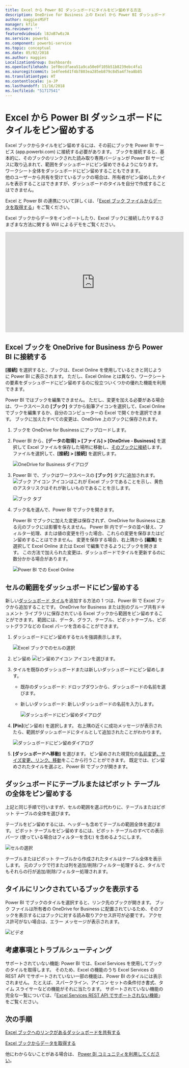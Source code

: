 ```yaml
---
title: Excel から Power BI ダッシュボードにタイルをピン留めする方法
description: OneDrive for Business 上の Excel から Power BI ダッシュボードにタイルをピン留めします。 範囲、グラフ、テーブルのピン留め
author: maggiesMSFT
manager: kfile
ms.reviewer: ''
featuredvideoid: l8JoB7w0zJA
ms.service: powerbi
ms.component: powerbi-service
ms.topic: conceptual
ms.date: 05/02/2018
ms.author: maggies
LocalizationGroup: Dashboards
ms.openlocfilehash: 1ef0ecdfaea51a9ca50e0f105b51b8239ebc4fa1
ms.sourcegitcommit: 1e4fee6d1f4b7803ea285eb879c8d5a4f7ea8b85
ms.translationtype: HT
ms.contentlocale: ja-JP
ms.lasthandoff: 11/16/2018
ms.locfileid: "51717541"
---
```

# <a name="pin-a-tile-to-a-power-bi-dashboard-from-excel"></a>Excel から Power BI ダッシュボードにタイルをピン留めする
Excel ブックからタイルをピン留めするには、その前にブックを Power BI サービス (app.powerbi.com) に接続する必要があります。 ブックを接続すると、基本的に、そのブックのリンクされた読み取り専用バージョンが Power BI サービスに取り込まれて、範囲をダッシュボードにピン留めできるようになります。 ワークシート全体をダッシュボードにピン留めすることもできます。  
他のユーザーから共有を受けているブックの場合は、所有者がピン留めしたタイルを表示することはできますが、ダッシュボードのタイルを自分で作成することはできません。 

Excel と Power BI の連携について詳しくは、「[Excel ブック ファイルからデータを取得する](http://go.microsoft.com/fwlink/?LinkID=521962)」をご覧ください。

Excel ブックからデータをインポートしたり、Excel ブックに接続したりするさまざまな方法に関する Will によるデモをご覧ください。

<iframe width="560" height="315" src="https://www.youtube.com/embed/l8JoB7w0zJA" frameborder="0" allowfullscreen></iframe>

## <a name="connect-your-excel-workbook-from-onedrive-for-business-to-power-bi"></a>Excel ブックを OneDrive for Business から Power BI に接続する
**[接続]** を選択すると、ブックは、Excel Online を使用しているときと同じように Power BI に表示されます。 ただし、Excel Online とは異なり、ワークシートの要素をダッシュボードにピン留めするのに役立ついくつかの優れた機能を利用できます。

Power BI ではブックを編集できません。 ただし、変更を加える必要がある場合は、ワークスペースの **[ブック]** タブから鉛筆アイコンを選択して、Excel Online でブックを編集するか、自分のコンピューターの Excel で開くかを選択できます。 ブックに加えたすべての変更は、OneDrive 上のブックに保存されます。

1. ブックを OneDrive for Business にアップロードします。

2. Power BI から、**[データの取得] > [ファイル] > [OneDrive - Business]** を選択して Excel ファイルを保存した場所に移動し、[そのブックに接続](service-excel-workbook-files.md)します。 ファイルを選択して、**[接続] > [接続]** を選択します。

    ![OneDrive for Business ダイアログ](media/service-dashboard-pin-tile-from-excel/power-bi-connect.png)

3. Power BI で、ブックはワークスペースの **[ブック]** タブに追加されます。  ![ブック アイコン](media/service-dashboard-pin-tile-from-excel/pbi_workbookicon.png) アイコンはこれが Excel ブックであることを示し、黄色のアスタリスクはそれが新しいものであることを示します。
    
    ![ブック タブ](media/service-dashboard-pin-tile-from-excel/power-bi-workbooks.png)
4. ブック名を選んで、Power BI でブックを開きます。

    Power BI でブックに加えた変更は保存されず、OneDrive for Business にある元のブックには影響を与えません。 Power BI 内でデータの並べ替え、フィルター処理、または値の変更を行った場合、これらの変更を保存またはピン留めすることはできません。 変更を保存する場合、右上隅から **[編集]** を選択して Excel Online または Excel で編集できるようにブックを開きます。 この方法で加えられた変更は、ダッシュボードでタイルを更新するのに数分かかる場合があります。
   
    ![Power BI での Excel Online](media/service-dashboard-pin-tile-from-excel/power-bi-opened.png)

## <a name="pin-a-range-of-cells-to-a-dashboard"></a>セルの範囲をダッシュボードにピン留めする
新しい[ダッシュボード タイル](consumer/end-user-tiles.md)を追加する方法の 1 つは、Power BI で Excel ブックから追加することです。 OneDrive for Business または別のグループ共有ドキュメント ライブラリに保存されている Excel ブックから範囲をピン留めすることができます。 範囲には、データ、グラフ、テーブル、ピボットテーブル、ピボットグラフなどの Excel パーツを含めることができます。

1. ダッシュボードにピン留めするセルを強調表示します。
   
    ![Excel ブックでのセルの選択](media/service-dashboard-pin-tile-from-excel/pbi_selectrange.png)
2. ピン留め ![ピン留めアイコン](media/service-dashboard-pin-tile-from-excel/pbi_pintile_small.png) アイコンを選びます。 
3. タイルを既存のダッシュボードまたは新しいダッシュボードにピン留めします。 
   
   * 既存のダッシュボード: ドロップダウンから、ダッシュボードの名前を選びます。
   * 新しいダッシュボード: 新しいダッシュボードの名前を入力します。
   
     ![ダッシュボードにピン留めダイアログ](media/service-dashboard-pin-tile-from-excel/pbi_dashdialog1.png)
4. **[Pin]**(ピン留め) を選択します。 右上隅の近くに成功メッセージが表示されたら、範囲がダッシュボードにタイルとして追加されたことがわかります。 
   
    ![ダッシュボードにピン留めダイアログ](media/service-dashboard-pin-tile-from-excel/power-bi-go-to-dashboard.png)
5. **[ダッシュボードへ移動]** を選びます。 ピン留めされた視覚化の[名前変更、サイズ変更、リンク、移動](service-dashboard-edit-tile.md)をここから行うことができます。 既定では、ピン留めされたタイルを選ぶと、Power BI でブックが開きます。

## <a name="pin-an-entire-table-or-pivottable-to-a-dashboard"></a>ダッシュボードにテーブルまたはピボット テーブルの全体をピン留めする
上記と同じ手順で行いますが、セルの範囲を選ぶ代わりに、テーブルまたはピボット テーブルの全体を選びます。

テーブルをピン留めするには、ヘッダーも含めてテーブルの範囲全体を選びます。  ピボット テーブルをピン留めするには、ピボット テーブルのすべての表示パーツ (使っている場合はフィルターを含む) を含めるようにします。

 ![セルの選択](media/service-dashboard-pin-tile-from-excel/pbi_selecttable.png)

テーブルまたはピボット テーブルから作成されたタイルはテーブル全体を表示します。  元のブックで行または列を追加/削除/フィルター処理すると、タイルでもそれらの行が追加/削除/フィルター処理されます。

## <a name="view-the-workbook-linked-to-the-tile"></a>タイルにリンクされているブックを表示する
Power BI でブックのタイルを選択すると、リンク先のブックが開きます。 ブック ファイルは所有者の OneDrive for Business に配置されているため、そのブックを表示するにはブックに対する読み取りアクセス許可が必要です。 アクセス許可がない場合は、エラー メッセージが表示されます。  

 ![ビデオ](media/service-dashboard-pin-tile-from-excel/pin-from-excel.gif)

## <a name="considerations-and-troubleshooting"></a>考慮事項とトラブルシューティング
サポートされていない機能: Power BI では、Excel Services を使用してブックのタイルを取得します。 そのため、Excel の機能のうち Excel Services の REST API でサポートされていない一部の機能は、Power BI のタイルには表示されません。 たとえば、スパークライン、アイコン セットの条件付き書式、タイム スライサーなどの機能がそれに当たります。 サポートされていない機能の完全な一覧については、「[Excel Services REST API でサポートされない機能](http://msdn.microsoft.com/library/office/ff394477.aspx)」をご覧ください。

## <a name="next-steps"></a>次の手順
[Excel ブックへのリンクがあるダッシュボードを共有する](service-share-dashboard-that-links-to-excel-onedrive.md)

[Excel ブックからデータを取得する](service-excel-workbook-files.md)

他にわからないことがある場合は、 [Power BI コミュニティを利用してください](http://community.powerbi.com/)。

